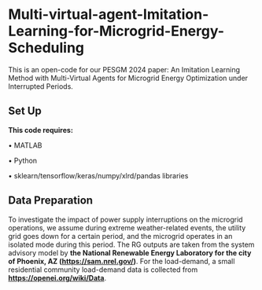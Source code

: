# Multi-virtual-agent-Imitation-Learning-for-Microgrid-Energy-Scheduling
This is an open-code for our PESGM 2024 paper: An Imitation Learning Method with Multi-Virtual Agents for Microgrid Energy Optimization under Interrupted Periods.

## **Set Up**

**This code requires:**

•	MATLAB

•	Python

•	sklearn/tensorflow/keras/numpy/xlrd/pandas libraries

## **Data Preparation**

To investigate the impact of power supply interruptions on the microgrid operations, we assume during extreme weather-related events, the utility grid goes down for a certain period, and the microgrid operates in an isolated mode during this period. The RG outputs are taken from the system advisory model by **the National Renewable Energy Laboratory for the city of Phoenix, AZ (https://sam.nrel.gov/)**. For the load-demand, a small residential community load-demand data is collected from **https://openei.org/wiki/Data**.
